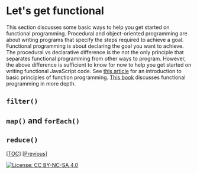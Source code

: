 # Let's get functional

This section discusses some basic ways to help you get started on functional
programming. Procedural and object-oriented programming are about writing
programs that specify the steps required to achieve a goal. Functional
programming is about declaring the goal you want to achieve. The procedural vs
declarative difference is the not the only principle that separates functional
programming from other ways to program. However, the above difference is
sufficient to know for now to help you get started on writing functional
JavaScript code. See
[this article](https://opensource.com/article/17/6/functional-javascript) for an
introduction to basic principles of function programming.
[This book](https://github.com/getify/Functional-Light-JS) discusses functional
programming in more depth.

## `filter()`

## `map()` and `forEach()`

## `reduce()`

[[TOC](../README.md "Table of Contents")]
[[Previous](object.md "JSON and the Argonauts")]

[![License: CC BY-NC-SA 4.0](https://img.shields.io/badge/License-CC%20BY--NC--SA%204.0-blue.svg)](http://creativecommons.org/licenses/by-nc-sa/4.0/)
